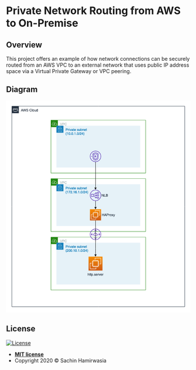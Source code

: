 # Private Network Routing from AWS to On-Premise

## Overview

This project offers an example of how network connections can be securely
routed from an AWS VPC to an external network that uses public IP address
space via a Virtual Private Gateway or VPC peering. 

## Diagram

![AWS VPC network diagram](./docs/images/aws_vpc_diagram.png)

## License

[![License](http://img.shields.io/:license-mit-blue.svg?style=flat-square)](http://badges.mit-license.org)

- **[MIT license](http://opensource.org/licenses/mit-license.php)**
- Copyright 2020 &copy; Sachin Hamirwasia
